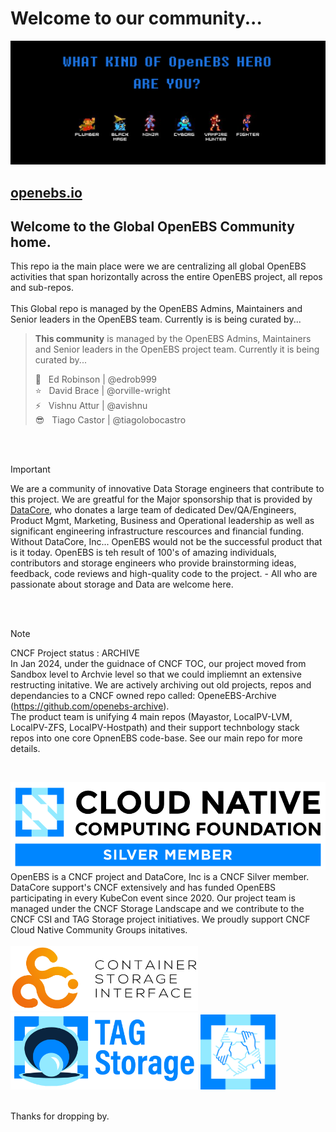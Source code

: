 # Welcome to our community...
[![OpenEBS Welcome Banner](/images/openebs_community_banner_retro_gamer.png)](https://www.openebs.io/)

## [openebs.io](https://www.openebs.io/)

## Welcome to the Global OpenEBS Community home.<BR>
This repo ia the main place were we are centralizing all global OpenEBS activities that span horizontally across the entire OpenEBS project, all repos and sub-repos.<BR>
<BR>
This Global repo is managed by the OpenEBS Admins, Maintainers and Senior leaders in the OpenEBS team.
Currently is is being curated by...

> **This community** is managed by the OpenEBS Admins, Maintainers and Senior leaders in the OpenEBS project team.
> Currently it is being curated by... <BR>
>
> :rocket: &nbsp; Ed Robinson | @edrob999 <BR>
> :star: &nbsp; David Brace | @orville-wright <BR>
> :zap: &nbsp; Vishnu Attur | @avishnu <BR>
> :sunglasses: &nbsp; Tiago Castor | @tiagolobocastro <BR>

<BR>
<BR>

> [!IMPORTANT]
> We are a community of innovative Data Storage engineers that contribute to this project. We are greatful for the Major sponsorship that is provided by [DataCore](https://datacore.com), who donates a large team of dedicated Dev/QA/Engineers, Product Mgmt, Marketing, Business and Operational leadership as well as significant engineering infrastructure rescources and financial funding. Without DataCore, Inc... OpenEBS would not be the successful product that is it today. OpenEBS is teh result of 100's of amazing individuals, contributors and storage engineers who provide brainstorming ideas, feedback, code reviews and high-quality code to the project. - All who are passionate about storage and Data are welcome here.
>

<BR>
<BR>

> [!NOTE]
> CNCF Project status : ARCHIVE <BR>
> In Jan 2024, under the guidnace of CNCF TOC, our project moved from Sandbox level to Archvie level so that we could impliemnt an extensive restructing initative. We are actively archiving out old projects, repos and dependancies to a CNCF owned repo called: OpeneEBS-Archive (https://github.com/openebs-archive).<BR>
> The product team is unifying 4 main repos (Mayastor, LocalPV-LVM, LocalPV-ZFS, LocalPV-Hostpath) and their support technbology stack repos into one core OpnenEBS code-base. See our main repo for more details.
<BR>

[![CNCF logo](/images/CNCF_member-silver-color.svg)](https://www.datacore.com/)
OpenEBS is a CNCF project and DataCore, Inc is a CNCF Silver member. DataCore support's CNCF extensively and has funded OpenEBS participating in every KubeCon event since 2020. Our project team is managed under the CNCF Storage Landscape and we contribute to the CNCF CSI and TAG Storage project initiatives. We proudly support CNCF Cloud Native Community Groups initatives.<BR>
<BR>
<img  alt="Container Storage Interface group" src="/images/CNCF_csi-horizontal-color.png" width="300"> <img alt="Storage Technical Advisory Group" src="/images/CNCF_tag-storage-horizontal-color.png" width="300">  <img alt="Cloud Native Community Groups" src="/images/CNCF_cncg-icon-color.png" width="120">

 
<BR>
Thanks for dropping by.

